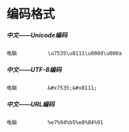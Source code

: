 # 编码格式

##### 中文——Unicode编码

```
电脑			\u7535\u8111\u000d\u000a
```

##### 中文——UTF-8编码

```
电脑 			&#x7535;&#x8111;
```

##### 中文——URL编码

```
电脑			%e7%94%b5%e8%84%91
```
